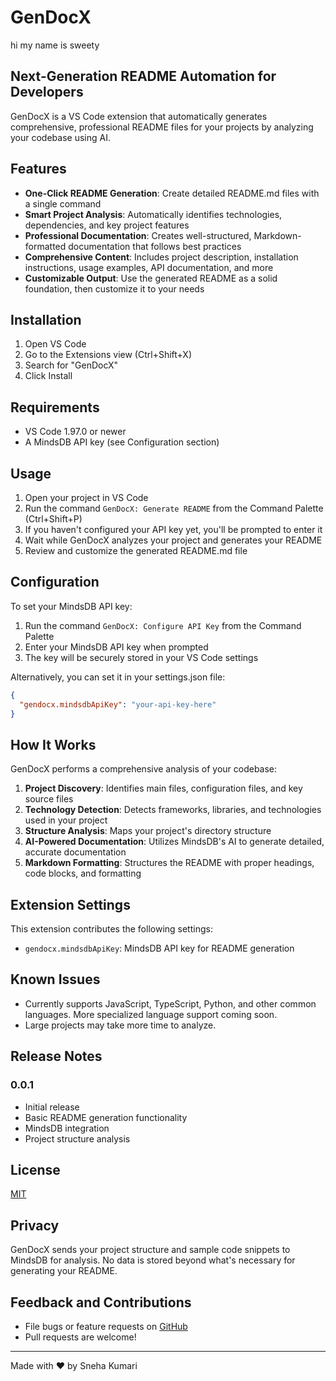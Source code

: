 # GenDocX

hi my name is sweety 

## Next-Generation README Automation for Developers

GenDocX is a VS Code extension that automatically generates comprehensive, professional README files for your projects by analyzing your codebase using AI.

## Features

- **One-Click README Generation**: Create detailed README.md files with a single command
- **Smart Project Analysis**: Automatically identifies technologies, dependencies, and key project features
- **Professional Documentation**: Creates well-structured, Markdown-formatted documentation that follows best practices
- **Comprehensive Content**: Includes project description, installation instructions, usage examples, API documentation, and more
- **Customizable Output**: Use the generated README as a solid foundation, then customize it to your needs

## Installation

1. Open VS Code
2. Go to the Extensions view (Ctrl+Shift+X)
3. Search for "GenDocX"
4. Click Install

## Requirements

- VS Code 1.97.0 or newer
- A MindsDB API key (see Configuration section)

## Usage

1. Open your project in VS Code
2. Run the command `GenDocX: Generate README` from the Command Palette (Ctrl+Shift+P)
3. If you haven't configured your API key yet, you'll be prompted to enter it
4. Wait while GenDocX analyzes your project and generates your README
5. Review and customize the generated README.md file


## Configuration

To set your MindsDB API key:

1. Run the command `GenDocX: Configure API Key` from the Command Palette
2. Enter your MindsDB API key when prompted
3. The key will be securely stored in your VS Code settings

Alternatively, you can set it in your settings.json file:

```json
{
  "gendocx.mindsdbApiKey": "your-api-key-here"
}
```

## How It Works

GenDocX performs a comprehensive analysis of your codebase:

1. **Project Discovery**: Identifies main files, configuration files, and key source files
2. **Technology Detection**: Detects frameworks, libraries, and technologies used in your project
3. **Structure Analysis**: Maps your project's directory structure
4. **AI-Powered Documentation**: Utilizes MindsDB's AI to generate detailed, accurate documentation
5. **Markdown Formatting**: Structures the README with proper headings, code blocks, and formatting

## Extension Settings

This extension contributes the following settings:

* `gendocx.mindsdbApiKey`: MindsDB API key for README generation

## Known Issues

- Currently supports JavaScript, TypeScript, Python, and other common languages. More specialized language support coming soon.
- Large projects may take more time to analyze.

## Release Notes

### 0.0.1

- Initial release
- Basic README generation functionality
- MindsDB integration
- Project structure analysis

## License

[MIT](LICENSE)

## Privacy

GenDocX sends your project structure and sample code snippets to MindsDB for analysis. No data is stored beyond what's necessary for generating your README.

## Feedback and Contributions

- File bugs or feature requests on [GitHub](https://github.com/sneha-4-22/gendocx)
- Pull requests are welcome!

---

Made with ❤️ by Sneha Kumari